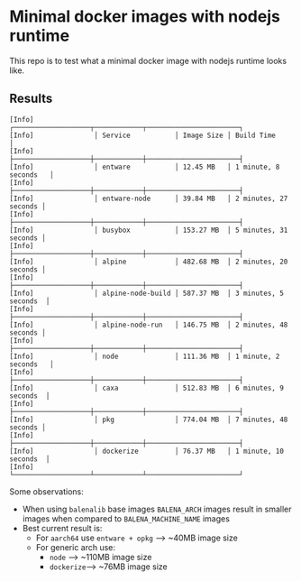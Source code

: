 # Minimal docker images with nodejs runtime

This repo is to test what a minimal docker image with nodejs runtime looks like.


## Results

```
[Info]               ┌───────────────────┬────────────┬───────────────────────┐
[Info]               │ Service           │ Image Size │ Build Time            │
[Info]               ├───────────────────┼────────────┼───────────────────────┤
[Info]               │ entware           │ 12.45 MB   │ 1 minute, 8 seconds   │
[Info]               ├───────────────────┼────────────┼───────────────────────┤
[Info]               │ entware-node      │ 39.84 MB   │ 2 minutes, 27 seconds │
[Info]               ├───────────────────┼────────────┼───────────────────────┤
[Info]               │ busybox           │ 153.27 MB  │ 5 minutes, 31 seconds │
[Info]               ├───────────────────┼────────────┼───────────────────────┤
[Info]               │ alpine            │ 482.68 MB  │ 2 minutes, 20 seconds │
[Info]               ├───────────────────┼────────────┼───────────────────────┤
[Info]               │ alpine-node-build │ 587.37 MB  │ 3 minutes, 5 seconds  │
[Info]               ├───────────────────┼────────────┼───────────────────────┤
[Info]               │ alpine-node-run   │ 146.75 MB  │ 2 minutes, 48 seconds │
[Info]               ├───────────────────┼────────────┼───────────────────────┤
[Info]               │ node              │ 111.36 MB  │ 1 minute, 2 seconds   │
[Info]               ├───────────────────┼────────────┼───────────────────────┤
[Info]               │ caxa              │ 512.83 MB  │ 6 minutes, 9 seconds  │
[Info]               ├───────────────────┼────────────┼───────────────────────┤
[Info]               │ pkg               │ 774.04 MB  │ 7 minutes, 48 seconds │
[Info]               ├───────────────────┼────────────┼───────────────────────┤
[Info]               │ dockerize         │ 76.37 MB   │ 1 minute, 10 seconds  │
[Info]               └───────────────────┴────────────┴───────────────────────┘
```

Some observations:
- When using `balenalib` base images `BALENA_ARCH` images result in smaller images when compared to `BALENA_MACHINE_NAME` images
- Best current result is:
  - For `aarch64` use `entware + opkg` --> ~40MB image size
  - For generic arch use:
    - `node` --> ~110MB image size
    - `dockerize`--> ~76MB image size

